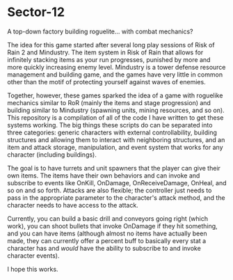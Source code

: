 # Sector-12
 A top-down factory building roguelite... with combat mechanics?
 
The idea for this game started after several long play sessions of Risk of Rain 2 and Mindustry. The item system in Risk of Rain that allows for infinitely stacking
items as your run progresses, punished by more and more quickly increasing enemy level. Mindustry is a tower defense resource management and building game, and the 
games have very little in common other than the motif of protecting yourself against waves of enemies.

Together, however, these games sparked the idea of a game with roguelike mechanics similar to RoR (mainly the items and stage progression) and building similar to 
Mindustry (spawning units, mining resources, and so on). This repository is a compilation of all of the code I have written to get these systems working. The big
things these scripts do can be separated into three categories: generic characters with external controllability, building structures and allowing them to interact 
with neighboring structures, and an item and attack storage, manipulation, and event system that works for any character (including buildings).

The goal is to have turrets and unit spawners that the player can give their own items. The items have their own behaviors and can invoke and subscribe to events like 
OnKill, OnDamage, OnReceiveDamage, OnHeal, and so on and so forth. Attacks are also flexible; the controller just needs to pass in the appropriate parameter to the 
character's attack method, and the character needs to have access to the attack.

Currently, you can build a basic drill and conveyors going right (which work), you can shoot bullets that invoke OnDamage if they hit something, and you can have items 
(although almost no items have actually been made, they can currently offer a percent buff to basically every stat a character has and *would* have the ability to subscribe to and invoke character events).

I hope this works.
